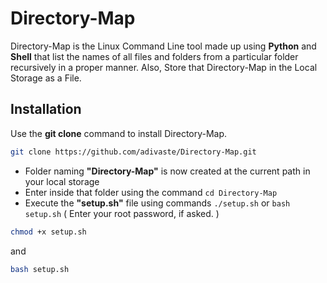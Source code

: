 # Directory-Map

Directory-Map is the Linux Command Line tool made up using **Python** and **Shell** that list the names of all files and folders from a particular folder recursively in a proper manner. Also, Store that Directory-Map in the Local Storage as a File.
## Installation

Use the **git clone** command to install Directory-Map.

```bash
git clone https://github.com/adivaste/Directory-Map.git
```
* Folder naming **"Directory-Map"** is now created at the current path in your local storage
* Enter inside that folder using the command ```cd Directory-Map```
* Execute the **"setup.sh"** file using commands ```./setup.sh``` or ```bash setup.sh``` ( Enter your root password, if asked. )

```bash
chmod +x setup.sh
```
  and
```bash 
bash setup.sh
```

